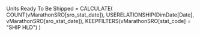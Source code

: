 Units Ready To Be Shipped = 
CALCULATE( 
    COUNT(vMarathonSRO[sro_stat_date]),
    USERELATIONSHIP(DimDate[Date], vMarathonSRO[sro_stat_date]),
    KEEPFILTERS(vMarathonSRO[stat_code] = "SHIP HLD")
)